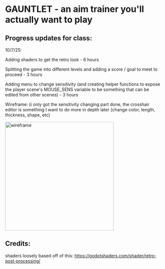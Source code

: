 # GAUNTLET - an aim trainer you'll actually want to play

## Progress updates for class:
10/7/25: 

Adding shaders to get the retro look - 6 hours

Splitting the game into different levels and adding a score / goal to meet to proceed - 3 hours

Adding menu to change sensitivity (and creating helper functions to expose the player scene's MOUSE_SENS variable to be something that can be edited from other scenes) - 3 hours

Wireframe: (i only got the sensitivity changing part done, the crosshair editor is something I want to do more in depth later (change color, length, thickness, shape, etc)

<img width="350" alt="wireframe" src="https://github.com/user-attachments/assets/4ca4a931-f59a-48be-a4ff-7c1d935b0762" />



## Credits:

shaders loosely based off of this: https://godotshaders.com/shader/retro-post-processing/

